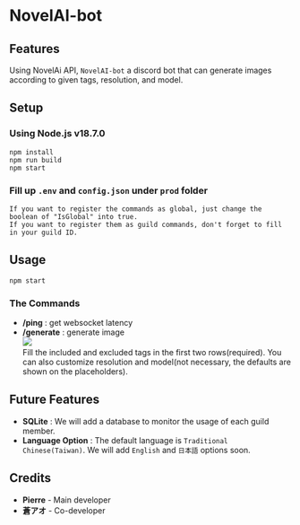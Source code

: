 # NovelAI-bot

## Features
Using NovelAi API, `NovelAI-bot` a discord bot that can generate images according to given tags, resolution, and model.

## Setup
### Using Node.js v18.7.0
```
npm install
npm run build
npm start
```
### Fill up `.env` and `config.json` under `prod` folder
```
If you want to register the commands as global, just change the boolean of "IsGlobal" into true.
If you want to register them as guild commands, don't forget to fill in your guild ID.
```
## Usage
```
npm start
```
### The Commands
- **/ping** : get websocket latency
- **/generate** : generate image\
<img src='https://media.discordapp.net/attachments/1029763983978278993/1031576804483420170/unknown.png'>\
Fill the included and excluded tags in the first two rows(required). You can also customize resolution and model(not necessary, the defaults are shown on the placeholders).

## Future Features
- **SQLite** : We will add a database to monitor the usage of each guild member.
- **Language Option** : The default language is `Traditional Chinese(Taiwan)`. We will add `English` and `日本語` options soon.

## Credits
- **Pierre** - Main developer
- **蒼アオ** - Co-developer